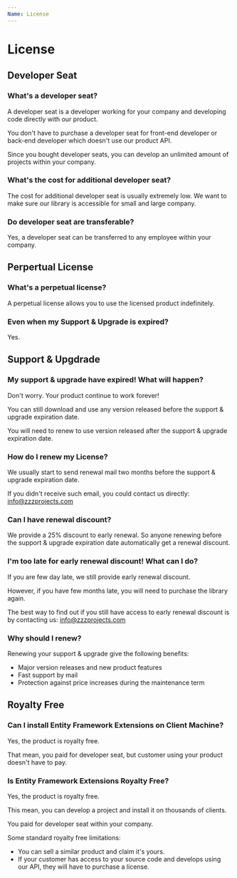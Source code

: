 ```yaml
---
Name: License
---
```


# License

## Developer Seat

### What's a developer seat?
A developer seat is a developer working for your company and developing code directly with our product.

You don't have to purchase a developer seat for front-end developer or back-end developer which doesn't use our product API.

Since you bought developer seats, you can develop an unlimited amount of projects within your company.

### What's the cost for additional developer seat?
The cost for additional developer seat is usually extremely low. We want to make sure our library is accessible for small and large company.

### Do developer seat are transferable?
Yes, a developer seat can be transferred to any employee within your company.

## Perpertual License

### What's a perpetual license?
A perpetual license allows you to use the licensed product indefinitely.

### Even when my Support & Upgrade is expired?
Yes.

## Support & Upgdrade

### My support & upgrade have expired! What will happen?
Don't worry. Your product continue to work forever!

You can still download and use any version released before the support & upgrade expiration date.

You will need to renew to use version released after the support & upgrade expiration date.

### How do I renew my License?
We usually start to send renewal mail two months before the support & upgrade expiration date.

If you didn't receive such email, you could contact us directly: info@zzzprojects.com

### Can I have renewal discount?
We provide a 25% discount to early renewal. So anyone renewing before the support & upgrade expiration date automatically get a renewal discount.

### I'm too late for early renewal discount! What can I do?
If you are few day late, we still provide early renewal discount.

However, if you have few months late, you will need to purchase the library again.

The best way to find out if you still have access to early renewal discount is by contacting us: info@zzzprojects.com

### Why should I renew?
Renewing your support & upgrade give the following benefits:

- Major version releases and new product features
- Fast support by mail
- Protection against price increases during the maintenance term

## Royalty Free

### Can I install Entity Framework Extensions on Client Machine?
Yes, the product is royalty free.

That mean, you paid for developer seat, but customer using your product doesn't have to pay.

### Is Entity Framework Extensions Royalty Free?
Yes, the product is royalty free.

This mean, you can develop a project and install it on thousands of clients.

You paid for developer seat within your company.

Some standard royalty free limitations:

- You can sell a similar product and claim it's yours.
- If your customer has access to your source code and develops using our API, they will have to purchase a license.
